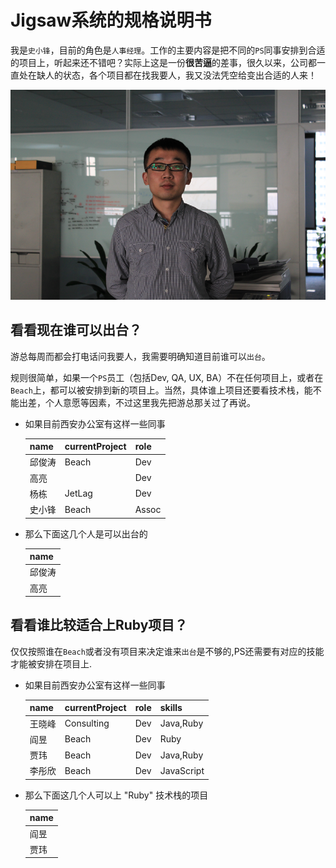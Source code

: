 # Jigsaw系统的规格说明书

我是`史小锋`，目前的角色是`人事经理`。工作的主要内容是把不同的`PS`同事安排到合适的项目上，听起来还不错吧？实际上这是一份**很苦逼**的差事，很久以来，公司都一直处在缺人的状态，各个项目都在找我要人，我又没法凭空给变出合适的人来！

![xiaofeng](spec-images/shixiaofeng-resized.png)

## 看看现在谁可以出台？

游总每周而都会打电话问我要人，我需要明确知道目前谁可以`出台`。

规则很简单，如果一个`PS`员工（包括Dev, QA, UX, BA）不在任何项目上，或者在`Beach`上，都可以被安排到新的项目上。当然，具体谁上项目还要看技术栈，能不能出差，个人意愿等因素，不过这里我先把游总那关过了再说。

* 如果目前西安办公室有这样一些同事

	|name|currentProject|role|
	|----|--------------|----|
	|邱俊涛|Beach|Dev|
	|高亮| |Dev|
	|杨栋|JetLag|Dev|
	|史小锋|Beach|Assoc|

* 那么下面这几个人是可以出台的

	|name|
	|----|
	|邱俊涛|
	|高亮|

## 看看谁比较适合上Ruby项目？

仅仅按照谁在`Beach`或者没有项目来决定谁来`出台`是不够的,PS还需要有对应的技能才能被安排在项目上.

* 如果目前西安办公室有这样一些同事

	|name|currentProject|role|skills|
	|----|--------------|----|------|
	|王晓峰|Consulting|Dev|Java,Ruby|
	|阎昱|Beach|Dev|Ruby|
	|贾玮|Beach|Dev|Java,Ruby|
	|李彤欣|Beach|Dev|JavaScript|

* 那么下面这几个人可以上 "Ruby" 技术栈的项目

    |name|
    |----|
    |阎昱|
    |贾玮|